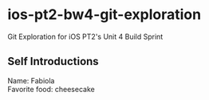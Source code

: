 # ios-pt2-bw4-git-exploration
Git Exploration for iOS PT2's Unit 4 Build Sprint

## Self Introductions

Name: Fabiola   
Favorite food: cheesecake

